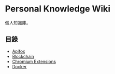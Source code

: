 # Personal Knowledge Wiki

個人知識庫。

## 目錄

* [Apifox](/Apifox)
* [Blockchain](/Blockchain)
* [Chromium Extensions](/Chromium-Extensions)
* [Docker](/Docker)
